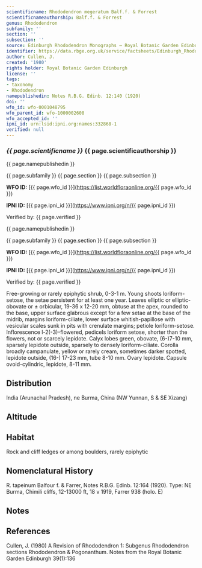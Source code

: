 ```yaml
---
scientificname: Rhododendron megeratum Balf.f. & Forrest
scientificnameauthorship: Balf.f. & Forrest
genus: Rhododendron
subfamily: ''
section: ''
subsection: ''
source: Edinburgh Rhododendron Monographs – Royal Botanic Garden Edinburgh
identifier: https://data.rbge.org.uk/service/factsheets/Edinburgh_Rhododendron_Monographs.xhtml
author: Cullen, J.
created: '1980'
rights holder: Royal Botanic Garden Edinburgh
license: ''
tags:
- taxonomy
- Rhododendron
namepublishedin: Notes R.B.G. Edinb. 12:140 (1920)
doi: ''
wfo_id: wfo-0001048795
wfo_parent_id: wfo-1000002608
wfo_accepted_id: ''
ipni_id: urn:lsid:ipni.org:names:332868-1
verified: null
---
```

### _{{ page.scientificname }}_ {{ page.scientificauthorship }}
 {{ page.namepublishedin }}

{{ page.subfamily }} {{ page.section }} {{ page.subsection }}

**WFO ID:** [{{ page.wfo_id }}](https://list.worldfloraonline.org/{{ page.wfo_id }})

**IPNI ID:** [{{ page.ipni_id }}](https://www.ipni.org/n/{{ page.ipni_id }})

Verified by: {{ page.verified }}

 {{ page.namepublishedin }}

{{ page.subfamily }} {{ page.section }} {{ page.subsection }}

**WFO ID:** [{{ page.wfo_id }}](https://list.worldfloraonline.org/{{ page.wfo_id }})

**IPNI ID:** [{{ page.ipni_id }}](https://www.ipni.org/n/{{ page.ipni_id }})

Verified by: {{ page.verified }}



Free-growing or rarely epiphytic shrub, 0-3-1 m. Young shoots loriform-setose, the setae persistent for at least one year. Leaves elliptic or elliptic-obovate or ± orbicular, 19-36 x 12-20 mm, obtuse at the apex, rounded to the base, upper surface glabrous except for a few setae at the base of the midrib, margins loriform-ciliate, lower surface whitish-papillose with vesicular scales sunk in pits with crenulate margins; petiole loriform-setose. Inflorescence l-2(-3)-flowered, pedicels loriform setose, shorter than the flowers, not or scarcely lepidote. Calyx lobes green, obovate, (6-)7-10 mm, sparsely lepidote outside, sparsely to densely loriform-ciliate. Corolla broadly campanulate, yellow or rarely cream, sometimes darker spotted, lepidote outside, (16-) 17-23 mm, tube 8-10 mm. Ovary lepidote. Capsule ovoid-cylindric, lepidote, 8-11 mm.

## Distribution
India (Arunachal Pradesh), ne Burma, China (NW Yunnan, S & SE Xizang)

## Altitude


## Habitat
Rock and cliff ledges or among boulders, rarely epiphytic

## Nomenclatural History
R. tapeinum Balfour f. & Farrer, Notes R.B.G. Edinb. 12:164 (1920). Type: NE Burma, Chimili cliffs, 12-13000 ft, 18 v 1919, Farrer 938 (holo. E)
                       
## Notes


## References

Cullen, J. (1980) A Revision of Rhododendron 1: Subgenus Rhododendron sections Rhododendron & Pogonanthum. Notes from the Royal Botanic Garden Edinburgh 39(1):136
